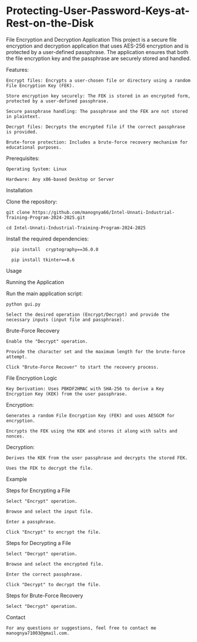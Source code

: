 # Protecting-User-Password-Keys-at-Rest-on-the-Disk
File Encryption and Decryption Application
This project is a secure file encryption and decryption application that uses AES-256 encryption and is protected by a user-defined passphrase. The application ensures that both the file encryption key and the passphrase are securely stored and handled.

Features:
  
    Encrypt files: Encrypts a user-chosen file or directory using a random File Encryption Key (FEK).
  
    Store encryption key securely: The FEK is stored in an encrypted form, protected by a user-defined passphrase.
  
    Secure passphrase handling: The passphrase and the FEK are not stored in plaintext.
  
    Decrypt files: Decrypts the encrypted file if the correct passphrase is provided.
  
    Brute-force protection: Includes a brute-force recovery mechanism for educational purposes.

Prerequisites:
    
    Operating System: Linux
    
    Hardware: Any x86-based Desktop or Server

Installation
  
  Clone the repository:
    
    git clone https://github.com/manognya66/Intel-Unnati-Industrial-Training-Program-2024-2025.git
    
    cd Intel-Unnati-Industrial-Training-Program-2024-2025
  
  Install the required dependencies:
      
      pip install  cryptography==36.0.0
      
      pip install tkinter==8.6

Usage

  Running the Application
    
  Run the main application script:

    python gui.py

    Select the desired operation (Encrypt/Decrypt) and provide the necessary inputs (input file and passphrase).

  Brute-Force Recovery
    
    Enable the "Decrypt" operation.
    
    Provide the character set and the maximum length for the brute-force attempt.
  
    Click "Brute-Force Recover" to start the recovery process.

File Encryption Logic
  
    Key Derivation: Uses PBKDF2HMAC with SHA-256 to derive a Key Encryption Key (KEK) from the user passphrase.

Encryption:
  
    Generates a random File Encryption Key (FEK) and uses AESGCM for encryption.
  
    Encrypts the FEK using the KEK and stores it along with salts and nonces.
  
Decryption:
  
    Derives the KEK from the user passphrase and decrypts the stored FEK.
  
    Uses the FEK to decrypt the file.

Example

  Steps for Encrypting a File
    
    Select "Encrypt" operation.
    
    Browse and select the input file.

    Enter a passphrase.
    
    Click "Encrypt" to encrypt the file.

Steps for Decrypting a File
    
    Select "Decrypt" operation.
    
    Browse and select the encrypted file.
    
    Enter the correct passphrase.
    
    Click "Decrypt" to decrypt the file.

Steps for Brute-Force Recovery
    
    Select "Decrypt" operation.

Contact
    
    For any questions or suggestions, feel free to contact me manognya71003@gmail.com.
